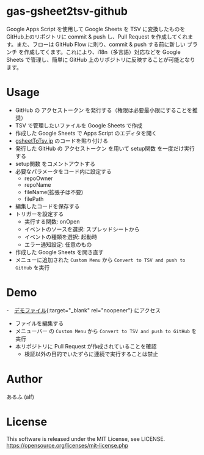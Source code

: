 # gas-gsheet2tsv-github
Google Apps Script を使用して Google Sheets を TSV に変換したものを GitHub上のリポジトリに commit & push し、Pull Request を作成してくれます。また、フローは GitHub Flow に則り、commit & push する前に新しい ブランチ を作成してくます。これにより、i18n（多言語）対応などを Google Sheets で管理し、簡単に GitHub 上のリポジトリに反映することが可能となります。

# Usage
- GitHub の アクセストークン を発行する（権限は必要最小限にすることを推奨）
- TSV で管理したいファイルを Google Sheets で作成
- 作成した Google Sheets で Apps Script のエディタを開く
- [gsheetToTsv.jp](https://github.com/alfnets/gas-gsheet2tsv-github/blob/main/gsheetToTsv.js) のコードを貼り付ける
- 発行した GitHub の アクセストークン を用いて setup関数 を一度だけ実行する
- setup関数 をコメントアウトする
- 必要なパラメータをコード内に設定する
  - repoOwner
  - repoName
  - fileName(拡張子は不要)
  - filePath
- 編集したコードを保存する
- トリガーを設定する
  - 実行する関数: onOpen
  - イベントのソースを選択: スプレッドシートから
  - イベントの種類を選択: 起動時
  - エラー通知設定: 任意のもの
- 作成した Google Sheets を開き直す
- メニューに追加された `Custom Menu` から `Convert to TSV and push to GitHub` を実行

# Demo
-　[デモファイル](https://docs.google.com/spreadsheets/d/12wMGqwUQ2s99eC36BHw_16qXCE7r30IJwC2bD5cTXho/edit?usp=sharing){:target="_blank" rel="noopener"}
 にアクセス
- ファイルを編集する
- メニューバー の `Custom Menu` から `Convert to TSV and push to GitHub` を実行
- 本リポジトリに Pull Request が作成されていることを確認
  - 検証以外の目的でいたずらに連続で実行することは禁止

# Author
あるふ (alf)

# License
This software is released under the MIT License, see LICENSE.<br>
https://opensource.org/licenses/mit-license.php
